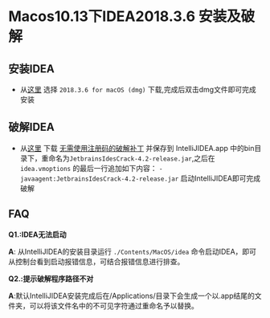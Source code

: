 # Macos10.13下IDEA2018.3.6 安装及破解

## 安装IDEA

* 从[这里](https://www.jetbrains.com/idea/download/previous.html) 选择 `2018.3.6 for macOS (dmg)`
下载,完成后双击dmg文件即可完成安装

## 破解IDEA

* 从[这里](http://idea.lanyus.com/) 下载 [无需使用注册码的破解补丁](http://idea.lanyus.com/jar/JetbrainsIdesCrack-4.2-release-sha1-3323d5d0b82e716609808090d3dc7cb3198b8c4b.jar)
并保存到 IntelliJIDEA.app 中的bin目录下，重命名为`JetbrainsIdesCrack-4.2-release.jar`,之后在 `idea.vmoptions` 的最后一行追加如下内容：
``-javaagent:JetbrainsIdesCrack-4.2-release.jar`` 启动IntelliJIDEA即可完成破解 

## FAQ

**Q1.:IDEA无法启动**

  **A**: 从IntelliJIDEA的安装目录运行 `./Contents/MacOS/idea` 命令启动IDEA，即可从控制台看到启动报错信息，可结合报错信息进行排查。

**Q2.:提示破解程序路径不对**

  **A**:默认IntelliJIDEA安装完成后在/Applications/目录下会生成一个以.app结尾的文件夹，可以将该文件名中的不可见字符通过重命名予以替换。
	